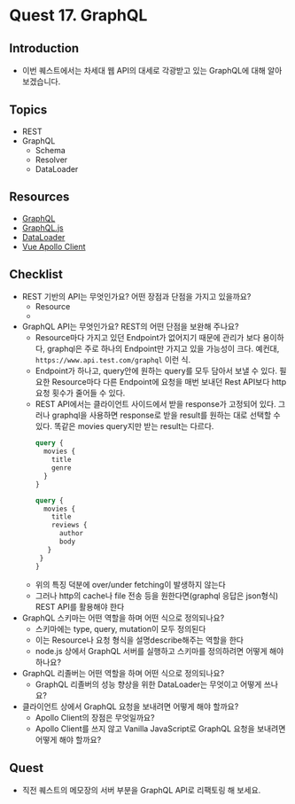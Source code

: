 # Quest 17. GraphQL


## Introduction
* 이번 퀘스트에서는 차세대 웹 API의 대세로 각광받고 있는 GraphQL에 대해 알아보겠습니다.

## Topics
* REST
* GraphQL
  * Schema
  * Resolver
  * DataLoader

## Resources
* [GraphQL](https://graphql.org/)
* [GraphQL.js](http://graphql.org/graphql-js/)
* [DataLoader](https://github.com/facebook/dataloader)
* [Vue Apollo Client](https://github.com/akryum/vue-apollo)

## Checklist
* REST 기반의 API는 무엇인가요? 어떤 장점과 단점을 가지고 있을까요?
  - Resource
  -
* GraphQL API는 무엇인가요? REST의 어떤 단점을 보완해 주나요?
  - Resource마다 가지고 있던 Endpoint가 없어지기 때문에 관리가 보다 용이하다, graphql은 주로 하나의 Endpoint만 가지고 있을 가능성이 크다.
  예컨대, `https://www.api.test.com/graphql` 이런 식.
  - Endpoint가 하나고, query안에 원하는 query를 모두 담아서 보낼 수 있다. 필요한 Resource마다 다른 Endpoint에 요청을 매번 보내던 Rest API보다
  http 요청 횟수가 줄어들 수 있다.
  - REST API에서는 클라이언트 사이드에서 받을 response가 고정되어 있다. 그러나 graphql을 사용하면 response로 받을 result를 원하는 대로 선택할 수 있다.
  똑같은 movies query지만 받는 result는 다르다.
      ```graphql
      query {
        movies {
          title
          genre
        }  
      }
      ```
      ```graphql
      query {
        movies {
          title
          reviews {
            author
            body
         }
       }  
      }
      ``` 
  - 위의 특징 덕분에 over/under fetching이 발생하지 않는다
  - 그러나 http의 cache나 file 전송 등을 원한다면(graphql 응답은 json형식) REST API를 활용해야 한다
* GraphQL 스키마는 어떤 역할을 하며 어떤 식으로 정의되나요?
  - 스키마에는 type, query, mutation이 모두 정의된다
  - 이는 Resource나 요청 형식을 설명describe해주는 역할을 한다
  * node.js 상에서 GraphQL 서버를 실행하고 스키마를 정의하려면 어떻게 해야 하나요?
* GraphQL 리졸버는 어떤 역할을 하며 어떤 식으로 정의되나요?
  * GraphQL 리졸버의 성능 향상을 위한 DataLoader는 무엇이고 어떻게 쓰나요?
* 클라이언트 상에서 GraphQL 요청을 보내려면 어떻게 해야 할까요?
  * Apollo Client의 장점은 무엇일까요?
  * Apollo Client를 쓰지 않고 Vanilla JavaScript로 GraphQL 요청을 보내려면 어떻게 해야 할까요?

## Quest
* 직전 퀘스트의 메모장의 서버 부분을 GraphQL API로 리팩토링 해 보세요.
